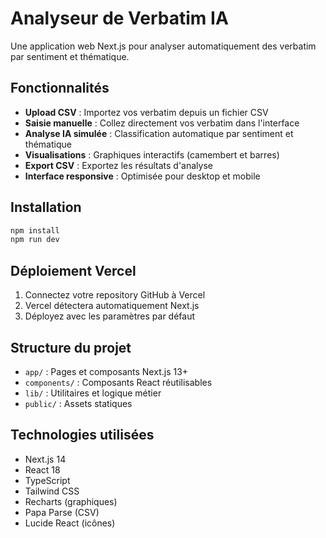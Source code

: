 # Analyseur de Verbatim IA

Une application web Next.js pour analyser automatiquement des verbatim par sentiment et thématique.

## Fonctionnalités

- **Upload CSV** : Importez vos verbatim depuis un fichier CSV
- **Saisie manuelle** : Collez directement vos verbatim dans l'interface
- **Analyse IA simulée** : Classification automatique par sentiment et thématique
- **Visualisations** : Graphiques interactifs (camembert et barres)
- **Export CSV** : Exportez les résultats d'analyse
- **Interface responsive** : Optimisée pour desktop et mobile

## Installation

```bash
npm install
npm run dev
```

## Déploiement Vercel

1. Connectez votre repository GitHub à Vercel
2. Vercel détectera automatiquement Next.js
3. Déployez avec les paramètres par défaut

## Structure du projet

- `app/` : Pages et composants Next.js 13+
- `components/` : Composants React réutilisables
- `lib/` : Utilitaires et logique métier
- `public/` : Assets statiques

## Technologies utilisées

- Next.js 14
- React 18
- TypeScript
- Tailwind CSS
- Recharts (graphiques)
- Papa Parse (CSV)
- Lucide React (icônes)